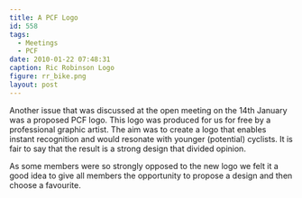 ```yaml
---
title: A PCF Logo
id: 558
tags:
  - Meetings
  - PCF
date: 2010-01-22 07:48:31
caption: Ric Robinson Logo
figure: rr_bike.png
layout: post
---
```


Another issue that was discussed at the open meeting on the 14th January was a proposed PCF logo.  This logo was produced for us for free by a professional graphic artist.  The aim was to create a logo that enables instant recognition and would resonate with younger (potential) cyclists.  It is fair to say that the result is a strong design that divided opinion.

As some members were so strongly opposed to the new logo we felt it a good idea to give all members the opportunity to propose a design and then choose a favourite.
